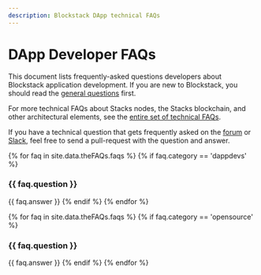 ```yaml
---
description: Blockstack DApp technical FAQs
---
```


# DApp Developer FAQs

This document lists frequently-asked questions developers about Blockstack application development. If you are new to Blockstack, you should read the [general questions](/faqs/allFAQs) first.

For more technical FAQs about Stacks nodes, the Stacks blockchain, and other architectural elements, see the [entire set of technical FAQs](/core/faq_technical).

If you have a technical question that gets frequently asked on the
[forum](https://forum.blockstack.org) or [Slack](https://blockstack.slack.com),
feel free to send a pull-request with the question and answer.

{% for faq in site.data.theFAQs.faqs %}
{% if faq.category == 'dappdevs' %}

### {{ faq.question }}

{{ faq.answer }}
{% endif %}
{% endfor %}

{% for faq in site.data.theFAQs.faqs %}
{% if faq.category == 'opensource' %}

### {{ faq.question }}

{{ faq.answer }}
{% endif %}
{% endfor %}
